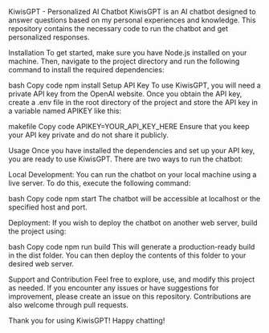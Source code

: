 KiwisGPT - Personalized AI Chatbot
KiwisGPT is an AI chatbot designed to answer questions based on my personal experiences and knowledge. This repository contains the necessary code to run the chatbot and get personalized responses.

Installation
To get started, make sure you have Node.js installed on your machine. Then, navigate to the project directory and run the following command to install the required dependencies:

bash
Copy code
npm install
Setup API Key
To use KiwisGPT, you will need a private API key from the OpenAI website. Once you obtain the API key, create a .env file in the root directory of the project and store the API key in a variable named APIKEY like this:

makefile
Copy code
APIKEY=YOUR_API_KEY_HERE
Ensure that you keep your API key private and do not share it publicly.

Usage
Once you have installed the dependencies and set up your API key, you are ready to use KiwisGPT. There are two ways to run the chatbot:

Local Development:
You can run the chatbot on your local machine using a live server. To do this, execute the following command:

bash
Copy code
npm start
The chatbot will be accessible at localhost or the specified host and port.

Deployment:
If you wish to deploy the chatbot on another web server, build the project using:

bash
Copy code
npm run build
This will generate a production-ready build in the dist folder. You can then deploy the contents of this folder to your desired web server.

Support and Contribution
Feel free to explore, use, and modify this project as needed. If you encounter any issues or have suggestions for improvement, please create an issue on this repository. Contributions are also welcome through pull requests.

Thank you for using KiwisGPT! Happy chatting!
